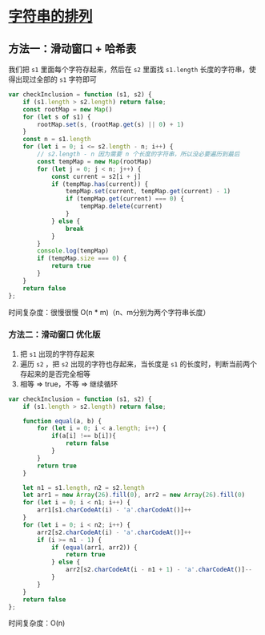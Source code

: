 # [字符串的排列](https://leetcode.cn/problems/permutation-in-string/)

## 方法一：滑动窗口 + 哈希表

我们把 `s1` 里面每个字符存起来，然后在 `s2` 里面找 `s1.length` 长度的字符串，使得出现过全部的 `s1` 字符即可

```js
var checkInclusion = function (s1, s2) {
    if (s1.length > s2.length) return false;
    const rootMap = new Map()
    for (let s of s1) {
        rootMap.set(s, (rootMap.get(s) || 0) + 1)
    }
    const n = s1.length
    for (let i = 0; i <= s2.length - n; i++) {
        // s2.length - n 因为需要 n 个长度的字符串，所以没必要遍历到最后
        const tempMap = new Map(rootMap)
        for (let j = 0; j < n; j++) {
            const current = s2[i + j]
            if (tempMap.has(current)) {
                tempMap.set(current, tempMap.get(current) - 1)
                if (tempMap.get(current) === 0) {
                    tempMap.delete(current)
                }
            } else {
                break
            }
        }
        console.log(tempMap)
        if (tempMap.size === 0) {
            return true
        }
    }
    return false
};
```

时间复杂度：很慢很慢 O(n * m)（n、m分别为两个字符串长度）

### 方法二：滑动窗口 优化版

1. 把 `s1` 出现的字符存起来
2. 遍历 `s2` ，把 `s2` 出现的字符也存起来，当长度是 `s1` 的长度时，判断当前两个存起来的是否完全相等
3. 相等 => true，不等 => 继续循环

```js
var checkInclusion = function (s1, s2) {
    if (s1.length > s2.length) return false;

    function equal(a, b) {
        for (let i = 0; i < a.length; i++) {
            if(a[i] !== b[i]){
                return false
            }
        }
        return true
    }

    let n1 = s1.length, n2 = s2.length
    let arr1 = new Array(26).fill(0), arr2 = new Array(26).fill(0)
    for (let i = 0; i < n1; i++) {
        arr1[s1.charCodeAt(i) - 'a'.charCodeAt()]++
    }
    for (let i = 0; i < n2; i++) {
        arr2[s2.charCodeAt(i) - 'a'.charCodeAt()]++
        if (i >= n1 - 1) {
            if (equal(arr1, arr2)) {
                return true
            } else {
                arr2[s2.charCodeAt(i - n1 + 1) - 'a'.charCodeAt()]--
            }
        }
    }
    return false
};
```

时间复杂度：O(n)